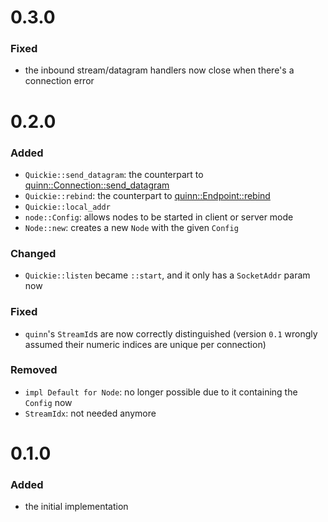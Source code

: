 # 0.3.0

### Fixed

- the inbound stream/datagram handlers now close when there's a connection error

# 0.2.0

### Added

- `Quickie::send_datagram`: the counterpart to [quinn::Connection::send_datagram](https://docs.rs/quinn/0.8.3/quinn/struct.Connection.html#method.send_datagram)
- `Quickie::rebind`: the counterpart to [quinn::Endpoint::rebind](https://docs.rs/quinn/0.8.3/quinn/struct.Endpoint.html#method.rebind)
- `Quickie::local_addr`
- `node::Config`: allows nodes to be started in client or server mode
- `Node::new`: creates a new `Node` with the given `Config`

### Changed

- `Quickie::listen` became `::start`, and it only has a `SocketAddr` param now

### Fixed

- `quinn`'s `StreamId`s are now correctly distinguished (version `0.1` wrongly assumed their numeric indices are unique per connection)

### Removed

- `impl Default for Node`: no longer possible due to it containing the `Config` now
- `StreamIdx`: not needed anymore

# 0.1.0

### Added

- the initial implementation

